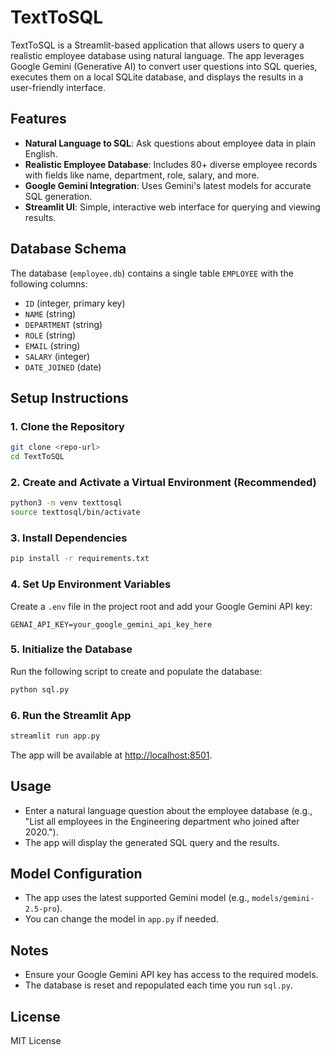 # TextToSQL

TextToSQL is a Streamlit-based application that allows users to query a realistic employee database using natural language. The app leverages Google Gemini (Generative AI) to convert user questions into SQL queries, executes them on a local SQLite database, and displays the results in a user-friendly interface.

## Features
- **Natural Language to SQL**: Ask questions about employee data in plain English.
- **Realistic Employee Database**: Includes 80+ diverse employee records with fields like name, department, role, salary, and more.
- **Google Gemini Integration**: Uses Gemini's latest models for accurate SQL generation.
- **Streamlit UI**: Simple, interactive web interface for querying and viewing results.

## Database Schema
The database (`employee.db`) contains a single table `EMPLOYEE` with the following columns:
- `ID` (integer, primary key)
- `NAME` (string)
- `DEPARTMENT` (string)
- `ROLE` (string)
- `EMAIL` (string)
- `SALARY` (integer)
- `DATE_JOINED` (date)

## Setup Instructions

### 1. Clone the Repository
```bash
git clone <repo-url>
cd TextToSQL
```

### 2. Create and Activate a Virtual Environment (Recommended)
```bash
python3 -m venv texttosql
source texttosql/bin/activate
```

### 3. Install Dependencies
```bash
pip install -r requirements.txt
```

### 4. Set Up Environment Variables
Create a `.env` file in the project root and add your Google Gemini API key:
```
GENAI_API_KEY=your_google_gemini_api_key_here
```

### 5. Initialize the Database
Run the following script to create and populate the database:
```bash
python sql.py
```

### 6. Run the Streamlit App
```bash
streamlit run app.py
```

The app will be available at [http://localhost:8501](http://localhost:8501).

## Usage
- Enter a natural language question about the employee database (e.g., "List all employees in the Engineering department who joined after 2020.").
- The app will display the generated SQL query and the results.

## Model Configuration
- The app uses the latest supported Gemini model (e.g., `models/gemini-2.5-pro`).
- You can change the model in `app.py` if needed.

## Notes
- Ensure your Google Gemini API key has access to the required models.
- The database is reset and repopulated each time you run `sql.py`.

## License
MIT License 